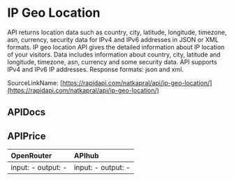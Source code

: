 # IP Geo Location

API returns location data such as country, city, latitude, longitude, timezone, asn, currency, security data for IPv4 and IPv6 addresses in JSON or XML formats.  IP geo location API gives the detailed information about IP location of your visitors. Data includes information about country, city, latitude and longitude, timezone, asn, currency and some security data. API supports IPv4 and IPv6 IP addresses. Response formats: json and xml.  

SourceLinkName: [https://rapidapi.com/natkapral/api/ip-geo-location/](https://rapidapi.com/natkapral/api/ip-geo-location/)

## APIDocs



## APIPrice

| OpenRouter | APIhub |
|:---|:---|
| input: - output: - | input: - output: - |
